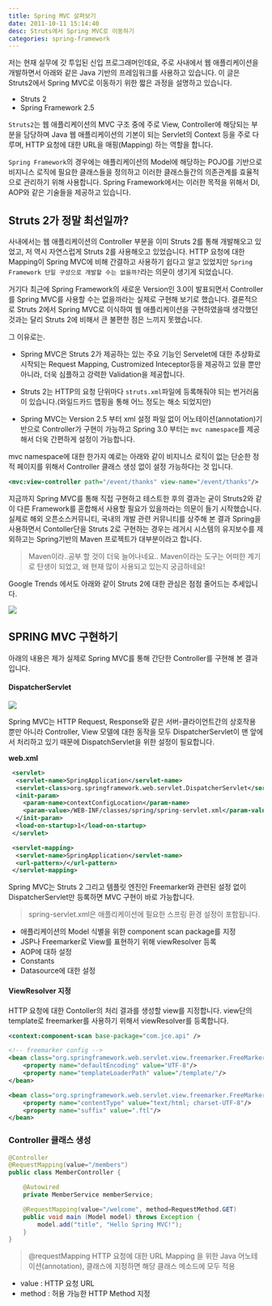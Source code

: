 ```yaml
---
title: Spring MVC 살펴보기
date: 2011-10-11 15:14:40
desc: Struts에서 Spring MVC로 이동하기
categories: spring-framework
---
```


저는 현재 실무에 갓 투입된 신입 프로그래머인데요, 주로 사내에서 웹 애플리케이션을 개발하면서 아래와 같은 Java 기반의 프레임워크를 사용하고 있습니다. 이 글은 Struts2에서 Spring MVC로 이동하기 위한 짧은 과정을 설명하고 있습니다.

<!--more-->

- Struts 2
- Spring Framework 2.5


`Struts2`는 웹 애플리케이션의 MVC 구조 중에 주로 View, Controller에 해당되는 부분을 담당하며 Java 웹 애플리케이션의 기본이 되는 Servlet의 Context 등을 주로 다루며, HTTP 요청에 대한 URL을 매핑(Mapping) 하는 역할을 합니다.

`Spring Framework`의 경우에는 애플리케이션의 Model에 해당하는 POJO를 기반으로 비지니스 로직에 필요한 클래스들을 정의하고 이러한 클래스들간의 의존관계를 효율적으로 관리하기 위해 사용합니다. Spring Framework에서는 이러한 목적을 위해서 DI, AOP와 같은 기술들을 제공하고 있습니다.

## Struts 2가 정말 최선일까?

사내에서는 웹 애플리케이션의 Controller 부분을 이미 Struts 2를 통해 개발해오고 있었고, 저 역시 자연스럽게 Struts 2를 사용해오고 있었습니다. HTTP 요청에 대한 Mapping이 Spring MVC에 비해 간결하고 사용하기 쉽다고 알고 있었지만 `Spring Framework 단일 구성으로 개발할 수는 없을까?`라는 의문이 생기게 되었습니다.

거기다 최근에 Spring Framework의 새로운 Version인 3.0이 발표되면서 Controller를 Spring MVC를 사용할 수는 없을까라는  실제로 구현해 보기로 했습니다. 결론적으로 Struts 2에서 Spring MVC로 이식하여 웹 애플리케이션을 구현하였을때 생각했던 것과는 달리 Struts 2에 비해서 큰 불편한 점은 느끼지 못했습니다.


그 이유로는.

- Spring MVC은 Struts 2가 제공하는 있는 주요 기능인 Servelet에 대한 추상화로 시작되는 Request Mapping, Custromized Inteceptor등을 제공하고 있을 뿐만 아니라, 더욱 심플하고 강력한 Validation을 제공합니다.

- Struts 2는 HTTP의 요청 단위마다 `struts.xml`파일에 등록해줘야 되는 번거러움이 있습니다.(와일드카드 맵핑을 통해 어느 정도는 해소 되었지만)

- Spring MVC는 Version 2.5 부터 xml 설정 파일 없이 어노테이션(annotation)기반으로 Controller가 구현이 가능하고 Spring 3.0 부터는 `mvc namespace`를 제공해서 더욱 간편하게 설정이 가능합니다.

mvc namespace에 대한 한가지 예로는 아래와 같이 비지니스 로직이 없는 단순한 정적 페이지를 위해서 Controller 클래스 생성 없이 설정 가능하다는 것 입니다.

```xml
<mvc:view-controller path="/event/thanks" view-name="/event/thanks"/>
```

지금까지 Spring MVC를 통해 직접 구현하고 테스트한 후의 결과는 굳이 Struts2와 같이 다른 Framework를 혼합해서 사용할 필요가 있을까라는 의문이 들기 시작했습니다. 실제로 해외 오픈소스커뮤니티, 국내의 개발 관련 커뮤니티를 상주해 본 결과 Spring을 사용하면서 Contoller단을 Struts 2로 구현하는 경우는 레거시 시스템의 유지보수를 제외하고는 Spring기반의 Maven 프로젝트가 대부분이라고 합니다.

> Maven이라..공부 할 것이 더욱 늘어나네요.. Maven이라는 도구는 어떠한 계기로 탄생이 되었고, 왜 현재 많이 사용되고 있는지 궁금하네요!


Google Trends 에서도 아래와 같이 Struts 2에 대한 관심은 점점 줄어드는 추세입니다.

<img src='https://lh4.googleusercontent.com/aevOwAQR2iWFGvFUCTiiWDy5nD8SxaP46NyuzeNa8zfSYrnFjGmmOiJAFd8Kz-EnY-riWjg1fH5IW0NOW-zqk1bV-dy7yGwB2Oj0I1a3SvMT-7eqYlTsi61I' />


## SPRING MVC 구현하기

아래의 내용은 제가 실제로 Spring MVC를 통해 간단한 Controller를 구현해 본 결과입니다.

#### DispatcherServlet

<img src='https://lh6.googleusercontent.com/W12x6PhemHrljV76l0mR1Zj90jQd5L7eiFyl47xrVrMkL-ucxa0DvOccmBsR5R7_9tVIofxKFkiuV4RcMGurT_u_O-sGxbR7aSHN1PkXtZ7PwQp-v_0kc5hW' />

Spring MVC는 HTTP Request, Response와 같은 서버-클라이언트간의 상호작용 뿐만 아니라 Controller, View 모델에 대한 동작을 모두 DispatcherServlet이 맨 앞에서 처리하고 있기 때문에 DispatchServlet을 위한 설정이 필요합니다.

**web.xml**

```xml
 <servlet>
  <servlet-name>SpringApplication</servlet-name>
  <servlet-class>org.springframework.web.servlet.DispatcherServlet</servlet-class>
  <init-param>
  	<param-name>contextConfigLocation</param-name>
    <param-value>/WEB-INF/classes/spring/spring-servlet.xml</param-value>
  </init-param>
  <load-on-startup>1</load-on-startup>
 </servlet>

 <servlet-mapping>
  <servlet-name>SpringApplication</servlet-name>
  <url-pattern>/</url-pattern>
 </servlet-mapping>
```

Spring MVC는 Struts 2 그리고 템플릿 엔진인 Freemarker와 관련된 설정 없이 DispatcherServlet만 등록하면 MVC 구현이 바로 가능합니다.

> spring-servlet.xml은 애플리케이션에 필요한 스프링 환경 설정이 포함됩니다.
- 애플리케이션의 Model 식별을 위한 component scan package를 지정
- JSP나 Freemarker로 View를 표현하기 위해 viewResolver 등록
- AOP에 대하 설정
- Constants
- Datasource에 대한 설정


#### ViewResolver 지정

HTTP 요청에 대한 Contoller의 처리 결과를 생성할 view를 지정합니다. view단의 template로 freemarker를 사용하기 위해서 viewResolver를 등록합니다.

```xml
<context:component-scan base-package="com.jce.api" />

<!-- freemarker config -->
<bean class="org.springframework.web.servlet.view.freemarker.FreeMarkerConfigurer">
	<property name="defaultEncoding" value="UTF-8"/>
    <property name="templateLoaderPath" value="/template/"/>
</bean>

<bean class="org.springframework.web.servlet.view.freemarker.FreeMarkerViewResolver">
    <property name="contentType" value="text/html; charset-UTF-8"/>
    <property name="suffix" value=".ftl"/>
</bean>

```

### Controller 클래스 생성


```java
@Controller
@RequestMapping(value="/members")
public class MemberController {

    @Autowired
    private MemberService memberService;

    @RequestMapping(value="/welcome", method=RequestMethod.GET)
    public void main (Model model) throws Exception {
    	model.add("title", "Hello Spring MVC!");
    }
}
```

> @requestMapping
HTTP 요청에 대한 URL Mapping 을 위한 Java 어노테이션(annotation), 클래스에 지정하면 해당 클래스 메소드에 모두 적용

- value : HTTP 요청 URL                               
- method : 허용 가능한 HTTP Method 지정                     
